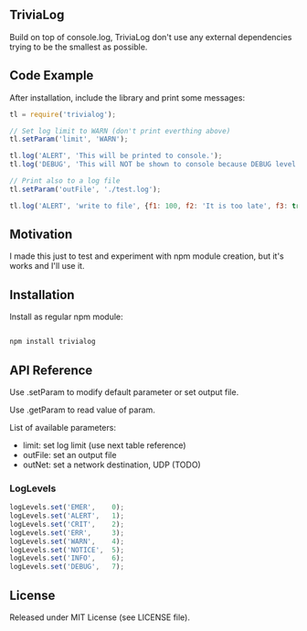 ## TriviaLog

Build on top of console.log, TriviaLog don't use any external dependencies trying to be the smallest as possible.

## Code Example

After installation, include the library and print some messages:

```javascript
tl = require('trivialog');

// Set log limit to WARN (don't print everthing above)
tl.setParam('limit', 'WARN');

tl.log('ALERT', 'This will be printed to console.');
tl.log('DEBUG', 'This will NOT be shown to console because DEBUG level is above ALERT.');

// Print also to a log file
tl.setParam('outFile', './test.log');

tl.log('ALERT', 'write to file', {f1: 100, f2: 'It is too late', f3: true});

```

## Motivation

I made this just to test and experiment with npm module creation, but it's works and I'll use it.

## Installation

Install as regular npm module:

```sh

npm install trivialog

```

## API Reference

Use .setParam to modify default parameter or set output file.

Use .getParam to read value of param.

List of available parameters:
* limit: set log limit (use next table reference)
* outFile: set an output file
* outNet: set a network destination, UDP (TODO)

### LogLevels
````javascript
logLevels.set('EMER',    0);
logLevels.set('ALERT',   1);
logLevels.set('CRIT',    2);
logLevels.set('ERR',     3);
logLevels.set('WARN',    4);
logLevels.set('NOTICE',  5);
logLevels.set('INFO',    6);
logLevels.set('DEBUG',   7);
````

## License

Released under MIT License (see LICENSE file).
